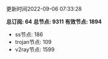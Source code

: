 更新时间2022-09-06 07:33:28

**总订阅: 64**
**总节点: 9311**
**有效节点: 1894**
- ss节点: 186
- trojan节点: 109
- v2ray节点: 1599
